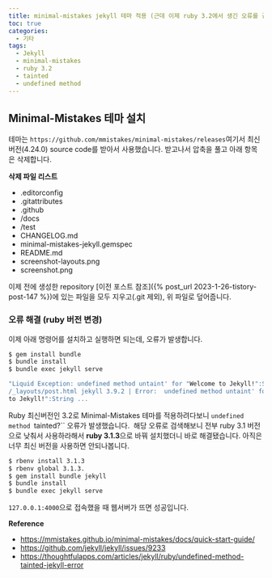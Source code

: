 ```yaml
---
title: minimal-mistakes jekyll 테마 적용 (근데 이제 ruby 3.2에서 생긴 오류를 곁들인)
toc: true
categories:
  - 기타
tags:
  - Jekyll
  - minimal-mistakes
  - ruby 3.2
  - tainted
  - undefined method
---
```


## Minimal-Mistakes 테마 설치
테마는 `https://github.com/mmistakes/minimal-mistakes/releases`여기서 최신 버전(4.24.0) source code를 받아서 사용했습니다. 받고나서 압축을 풀고 아래 항목은 삭제합니다.

**삭제 파일 리스트**
- .editorconfig
- .gitattributes
- .github
- /docs
- /test
- CHANGELOG.md
- minimal-mistakes-jekyll.gemspec
- README.md
- screenshot-layouts.png
- screenshot.png

이제 전에 생성한 repository [이전 포스트 참조]({% post_url 2023-1-26-tistory-post-147 %})에 있는 파일을 모두 지우고(.git 제외), 위 파일로 덮어줍니다.

### 오류 해결 (ruby 버전 변경)
이제 아래 명령어를 설치하고 실행하면 되는데, 오류가 발생합니다.
```bash
$ gem install bundle
$ bundle install
$ bundle exec jekyll serve
```

```bash
"Liquid Exception: undefined method untaint' for "Welcome to Jekyll!":String in 
/_layouts/post.html jekyll 3.9.2 | Error:  undefined method untaint' for "Welcome 
to Jekyll!":String ...
```

Ruby 최신버전인 3.2로 Minimal-Mistakes 테마를 적용하려다보니 `undefined method `tainted?`` 오류가 발생했습니다. 
해당 오류로 검색해보니 전부 ruby 3.1 버전으로 낮춰서 사용하라해서 **ruby 3.1.3**으로 바꿔 설치했더니 바로 해결됐습니다. 아직은 너무 최신 버전을 사용하면 안되나봅니다.
```bash
$ rbenv install 3.1.3
$ rbenv global 3.1.3.
$ gem install bundle jekyll
$ bundle install
$ bundle exec jekyll serve
```

`127.0.0.1:4000`으로 접속했을 때 웹서버가 뜨면 성공입니다.

**Reference**
* <https://mmistakes.github.io/minimal-mistakes/docs/quick-start-guide/>
* <https://github.com/jekyll/jekyll/issues/9233>
* <https://thoughtfulapps.com/articles/jekyll/ruby/undefined-method-tainted-jekyll-error>


 


 

